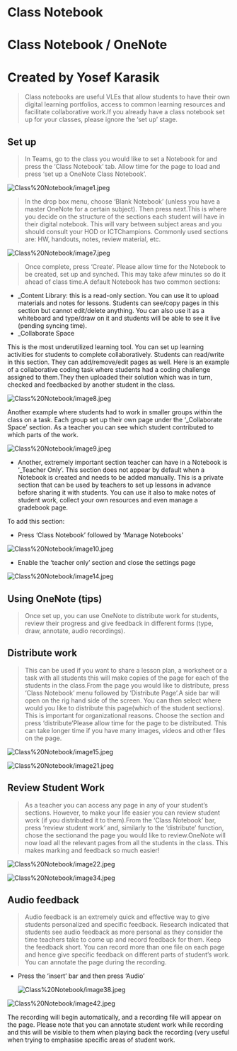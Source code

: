 # Class Notebook

# Class Notebook / OneNote

# Created by Yosef Karasik

> Class notebooks are useful VLEs that allow students to have their own digital learning portfolios, access to common learning resources and facilitate collaborative work.If you already have a class notebook set up for your classes, please ignore the ‘set up’ stage.

## Set up

> In Teams, go to the class you would like to set a Notebook for and press the ‘Class Notebook’ tab. Allow time for the page to load and press ‘set up a OneNote Class Notebook’.

![Class%20Notebook/image1.jpeg](/Class%20Notebook/image1.jpeg)

> In the drop box menu, choose ‘Blank Notebook’ (unless you have a master OneNote for a certain subject). Then press next.This is where you decide on the structure of the sections each student will have in their digital notebook. This will vary between subject areas and you should consult your HOD or ICTChampions. Commonly used sections are: HW, handouts, notes, review material, etc.

![Class%20Notebook/image7.jpeg](Class%20Notebook/image7.jpeg)

> Once complete, press ‘Create’. Please allow time for the Notebook to be created, set up and synched. This may take afew minutes so do it ahead of class time.A default Notebook has two common sections:

- _Content Library: this is a read-only section. You can use it to upload materials and notes for lessons. Students can see/copy pages in this section but cannot edit/delete anything. You can also use it as a whiteboard and type/draw on it and students will be able to see it live (pending syncing time).
- _Collaborate Space

This is the most underutilized learning tool. You can set up learning activities for students to complete collaboratively. Students can read/write in this section. They can add/remove/edit pages as well. Here is an example of a collaborative coding task where students had a coding challenge assigned to them.They then uploaded their solution which was in turn, checked and feedbacked by another student in the class.

> 

![Class%20Notebook/image8.jpeg](Class%20Notebook/image8.jpeg)

Another example where students had to work in smaller groups within the class on a task. Each group set up their own page under the ‘_Collaborate Space’ section. As a teacher you can see which student contributed to which parts of the work.

> 

![Class%20Notebook/image9.jpeg](Class%20Notebook/image9.jpeg)

- Another, extremely important section teacher can have in a Notebook is ‘_Teacher Only’. This section does not appear by default when a Notebook is created and needs to be added manually. This is a private section that can be used by teachers to set up lessons in advance before sharing it with students. You can use it also to make notes of student work, collect your own resources and even manage a gradebook page.

To add this section:

- Press ‘Class Notebook’ followed by ‘Manage Notebooks’

> 

![Class%20Notebook/image10.jpeg](Class%20Notebook/image10.jpeg)

- Enable the ‘teacher only’ section and close the settings page

> 

![Class%20Notebook/image14.jpeg](Class%20Notebook/image14.jpeg)

## Using OneNote (tips)

> Once set up, you can use OneNote to distribute work for students, review their progress and give feedback in different forms (type, draw, annotate, audio recordings).

## Distribute work

> This can be used if you want to share a lesson plan, a worksheet or a task with all students this will make copies of the page for each of the students in the class.From the page you would like to distribute, press ‘Class Notebook’ menu followed by ‘Distribute Page’.A side bar will open on the rig hand side of the screen. You can then select where would you like to distribute this page(which of the student sections). This is important for organizational reasons. Choose the section and press ‘distribute’Please allow time for the page to be distributed. This can take longer time if you have many images, videos and other files on the page.

![Class%20Notebook/image15.jpeg](Class%20Notebook/image15.jpeg)

![Class%20Notebook/image21.jpeg](Class%20Notebook/image21.jpeg)

## Review Student Work

> As a teacher you can access any page in any of your student’s sections. However, to make your life easier you can review student work (if you distributed it to them).From the ‘Class Notebook’ bar, press ‘review student work’ and, similarly to the ‘distribute’ function, chose the sectionand the page you would like to review.OneNote will now load all the relevant pages from all the students in the class. This makes marking and feedback so much easier!

![Class%20Notebook/image22.jpeg](Class%20Notebook/image22.jpeg)

![Class%20Notebook/image34.jpeg](Class%20Notebook/image34.jpeg)

## Audio feedback

> Audio feedback is an extremely quick and effective way to give students personalized and specific feedback. Research indicated that students see audio feedback as more personal as they consider the time teachers take to come up and record feedback for them. Keep the feedback short. You can record more than one file on each page and hence give specific feedback on different parts of student’s work. You can annotate the page during the recording.

- Press the ‘insert’ bar and then press ‘Audio’

    ![Class%20Notebook/image38.jpeg](Class%20Notebook/image38.jpeg)

![Class%20Notebook/image42.jpeg](Class%20Notebook/image42.jpeg)

The recording will begin automatically, and a recording file will appear on the page. Please note that you can annotate student work while recording and this will be visible to them when playing back the recording (very useful when trying to emphasise specific areas of student work.
